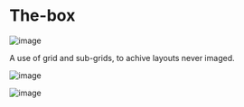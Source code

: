 # The-box
 
![image](https://github.com/user-attachments/assets/b99b92d1-6efd-49f2-9c59-62e16f66c07a)

A use of grid and sub-grids, to achive layouts never imaged.

![image](https://github.com/user-attachments/assets/2c77e596-d76f-4701-bacc-2f5098813eab)

![image](https://github.com/user-attachments/assets/eeda4aca-8a6e-43bd-aa16-4bf48c4f6d1d)


